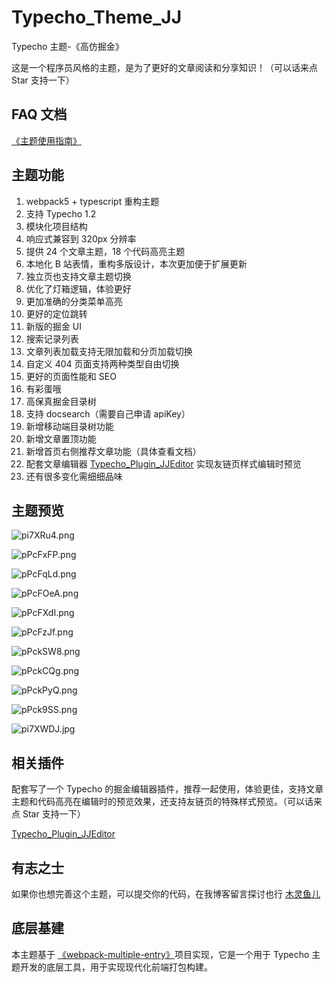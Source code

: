 # Typecho_Theme_JJ

Typecho 主题-《高仿掘金》

这是一个程序员风格的主题，是为了更好的文章阅读和分享知识！（可以话来点 Star 支持一下）

## FAQ 文档

[《主题使用指南》](https://mulingyuer.github.io/Typecho_Theme_JJ/)

## 主题功能

1. webpack5 + typescript 重构主题
2. 支持 Typecho 1.2
3. 模块化项目结构
4. 响应式兼容到 320px 分辨率
5. 提供 24 个文章主题，18 个代码高亮主题
6. 本地化 B 站表情，重构多版设计，本次更加便于扩展更新
7. 独立页也支持文章主题切换
8. 优化了灯箱逻辑，体验更好
9. 更加准确的分类菜单高亮
10. 更好的定位跳转
11. 新版的掘金 UI
12. 搜索记录列表
13. 文章列表加载支持无限加载和分页加载切换
14. 自定义 404 页面支持两种类型自由切换
15. 更好的页面性能和 SEO
16. 有彩蛋哦
17. 高保真掘金目录树
18. 支持 docsearch（需要自己申请 apiKey）
19. 新增移动端目录树功能
20. 新增文章置顶功能
21. 新增首页右侧推荐文章功能（具体查看文档）
22. 配套文章编辑器 [Typecho_Plugin_JJEditor](https://github.com/mulingyuer/Typecho_Plugin_JJEditor) 实现友链页样式编辑时预览
23. 还有很多变化需细细品味

## 主题预览

![pi7XRu4.png](https://s11.ax1x.com/2023/12/24/pi7XRu4.png)

![pPcFxFP.png](https://s1.ax1x.com/2023/09/09/pPcFxFP.png)

![pPcFqLd.png](https://s1.ax1x.com/2023/09/09/pPcFqLd.png)

![pPcFOeA.png](https://s1.ax1x.com/2023/09/09/pPcFOeA.png)

![pPcFXdI.png](https://s1.ax1x.com/2023/09/09/pPcFXdI.png)

![pPcFzJf.png](https://s1.ax1x.com/2023/09/09/pPcFzJf.png)

![pPckSW8.png](https://s1.ax1x.com/2023/09/09/pPckSW8.png)

![pPckCQg.png](https://s1.ax1x.com/2023/09/09/pPckCQg.png)

![pPckPyQ.png](https://s1.ax1x.com/2023/09/09/pPckPyQ.png)

![pPck9SS.png](https://s1.ax1x.com/2023/09/09/pPck9SS.png)

![pi7XWDJ.jpg](https://s11.ax1x.com/2023/12/24/pi7XWDJ.jpg)

## 相关插件

配套写了一个 Typecho 的掘金编辑器插件，推荐一起使用，体验更佳，支持文章主题和代码高亮在编辑时的预览效果，还支持友链页的特殊样式预览。（可以话来点 Star 支持一下）

[Typecho_Plugin_JJEditor](https://github.com/mulingyuer/Typecho_Plugin_JJEditor)

## 有志之士

如果你也想完善这个主题，可以提交你的代码，在我博客留言探讨也行 [木灵鱼儿](https://www.mulingyuer.com)

## 底层基建

本主题基于 [《webpack-multiple-entry》](https://github.com/mulingyuer/webpack-multiple-entry)项目实现，它是一个用于 Typecho 主题开发的底层工具，用于实现现代化前端打包构建。
